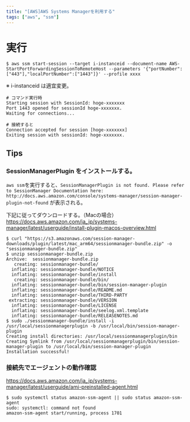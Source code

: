```yaml
---
title: "[AWS]AWS Systems Managerを利用する"
tags: ["aws", "ssm"]
---
```


# 実行

```
$ aws ssm start-session --target i-instanceid --document-name AWS-StartPortForwardingSessionToRemoteHost --parameters '{"portNumber":["443"],"localPortNumber":["1443"]}' --profile xxxx
```
※ i-instanceid は適宜変更。

```
# コマンド実行時
Starting session with SessionId: hoge-xxxxxxx
Port 1443 opened for sessionId hoge-xxxxxxx.
Waiting for connections...

# 接続すると
Connection accepted for session [hoge-xxxxxxx]
Exiting session with sessionId: hoge-xxxxxxx.
```

## Tips
### SessionManagerPlugin をインストールする。
`aws ssm`を実行すると、`SessionManagerPlugin is not found. Please refer to SessionManager Documentation here: http://docs.aws.amazon.com/console/systems-manager/session-manager-plugin-not-found` が表示される。

下記に従ってダウンロードする。（Macの場合）
https://docs.aws.amazon.com/ja_jp/systems-manager/latest/userguide/install-plugin-macos-overview.html

```
$ curl "https://s3.amazonaws.com/session-manager-downloads/plugin/latest/mac_arm64/sessionmanager-bundle.zip" -o "sessionmanager-bundle.zip"
$ unzip sessionmanager-bundle.zip
Archive:  sessionmanager-bundle.zip
   creating: sessionmanager-bundle/
  inflating: sessionmanager-bundle/NOTICE
  inflating: sessionmanager-bundle/install
   creating: sessionmanager-bundle/bin/
  inflating: sessionmanager-bundle/bin/session-manager-plugin
  inflating: sessionmanager-bundle/README.md
  inflating: sessionmanager-bundle/THIRD-PARTY
 extracting: sessionmanager-bundle/VERSION
  inflating: sessionmanager-bundle/LICENSE
  inflating: sessionmanager-bundle/seelog.xml.template
  inflating: sessionmanager-bundle/RELEASENOTES.md
$ sudo ./sessionmanager-bundle/install -i /usr/local/sessionmanagerplugin -b /usr/local/bin/session-manager-plugin
Creating install directories: /usr/local/sessionmanagerplugin/bin
Creating Symlink from /usr/local/sessionmanagerplugin/bin/session-manager-plugin to /usr/local/bin/session-manager-plugin
Installation successful!
```

### 接続先でエージェントの動作確認

https://docs.aws.amazon.com/ja_jp/systems-manager/latest/userguide/ami-preinstalled-agent.html

```
$ sudo systemctl status amazon-ssm-agent || sudo status amazon-ssm-agent
sudo: systemctl: command not found
amazon-ssm-agent start/running, process 1701
```
